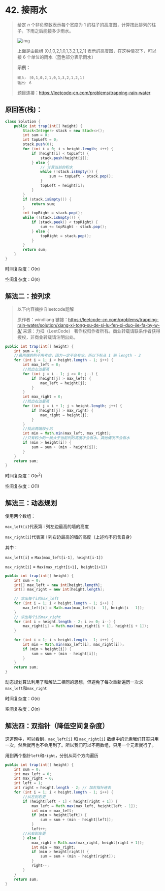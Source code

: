 # 42. 接雨水

> 给定 *n* 个非负整数表示每个宽度为 1 的柱子的高度图，计算按此排列的柱子，下雨之后能接多少雨水。
>
> ![img](http://img.longzhuang.top/20200719145136.png)
>
> 上面是由数组 [0,1,0,2,1,0,1,3,2,1,2,1] 表示的高度图，在这种情况下，可以接 6 个单位的雨水（蓝色部分表示雨水） 
>
> **示例：**
>
> ```
> 输入: [0,1,0,2,1,0,1,3,2,1,2,1]
> 输出: 6
> ```
>
> 题目连接：https://leetcode-cn.com/problems/trapping-rain-water



## 原回答(栈)：



```java
class Solution {
    public int trap(int[] height) {
        Stack<Integer> stack = new Stack<>();
        int sum = 0;
        int topLeft = 0;
        stack.push(0);
        for (int i = 0; i < height.length; i++) {
            if (height[i] < topLeft) {
                stack.push(height[i]);
            } else {
                // 计算当前的积水
                while (!stack.isEmpty()) {
                    sum += topLeft - stack.pop();
                }
                topLeft = height[i];
            }
        }
        if (stack.isEmpty()) {
            return sum;
        }
        int topRight = stack.pop();
        while (!stack.isEmpty()) {
            if (stack.peek() < topRight) {
                sum += topRight - stack.pop();
            } else {
                topRight = stack.pop();
            }
        }
        return sum;
    }
}
```

时间复杂度：$O(n)$

空间复杂度：$O(n)$



## 解法二：按列求

> 以下内容摘抄自leetcode题解
>
> 原作者：windliang
> 链接：https://leetcode-cn.com/problems/trapping-rain-water/solution/xiang-xi-tong-su-de-si-lu-fen-xi-duo-jie-fa-by-w-8/
> 来源：力扣（LeetCode）
> 著作权归作者所有。商业转载请联系作者获得授权，非商业转载请注明出处。



```java
public int trap(int[] height) {
    int sum = 0;
    //最两端的列不用考虑，因为一定不会有水。所以下标从 1 到 length - 2
    for (int i = 1; i < height.length - 1; i++) {
        int max_left = 0;
        //找出左边最高
        for (int j = i - 1; j >= 0; j--) {
            if (height[j] > max_left) {
                max_left = height[j];
            }
        }
        int max_right = 0;
        //找出右边最高
        for (int j = i + 1; j < height.length; j++) {
            if (height[j] > max_right) {
                max_right = height[j];
            }
        }
        //找出两端较小的
        int min = Math.min(max_left, max_right);
        //只有较小的一段大于当前列的高度才会有水，其他情况不会有水
        if (min > height[i]) {
            sum = sum + (min - height[i]);
        }
    }
    return sum;
}
```

时间复杂度：$O(n^2)$

空间复杂度：$O(1)$

## 解法三：动态规划

使用两个数组：

`max_left[i]`代表第 i 列左边最高的墙的高度

`max_right[i]`代表第 i 列右边最高的墙的高度（上述均不包含自身）

其中：

 `max_left[i]` = `Max(max_left[i-1], height[i-1])`

`max_right[i]` = `Max(max_right[i+1], height[i+1])`

```java
public int trap(int[] height) {
    int sum = 0;
    int[] max_left = new int[height.length];
    int[] max_right = new int[height.length];
    
    // 求出每个i的max_left
    for (int i = 1; i < height.length - 1; i++) {
        max_left[i] = Math.max(max_left[i - 1], height[i - 1]);
    }
    // 求出每个i的max_right
    for (int i = height.length - 2; i >= 0; i--) {
        max_right[i] = Math.max(max_right[i + 1], height[i + 1]);
    }
    
    for (int i = 1; i < height.length - 1; i++) {
        int min = Math.min(max_left[i], max_right[i]);
        if (min > height[i]) {
            sum = sum + (min - height[i]);
        }
    }
    return sum;
}
```



动态规划算法利用了和解法二相同的思想，但避免了每次重新遍历一次求`max_left`和`max_right`

时间复杂度：$O(n)$

空间复杂度：$O(n)$

## 解法四：双指针（降低空间复杂度）

这道题中，可以看到，`max_left[i]` 和 `max_right[i]` 数组中的元素我们其实只用一次，然后就再也不会用到了。所以我们可以不用数组，只用一个元素就行了。

用到两个指针`left`和`right`，分别从两个方向遍历

```java
public int trap(int[] height) {
    int sum = 0;
    int max_left = 0;
    int max_right = 0;
    int left = 1;
    int right = height.length - 2; // 加右指针进去
    for (int i = 1; i < height.length - 1; i++) {
        //从左到右更
        if (height[left - 1] < height[right + 1]) {
            max_left = Math.max(max_left, height[left - 1]);
            int min = max_left;
            if (min > height[left]) {
                sum = sum + (min - height[left]);
            }
            left++;
        //从右到左更
        } else {
            max_right = Math.max(max_right, height[right + 1]);
            int min = max_right;
            if (min > height[right]) {
                sum = sum + (min - height[right]);
            }
            right--;
        }
    }
    return sum;
}
```

